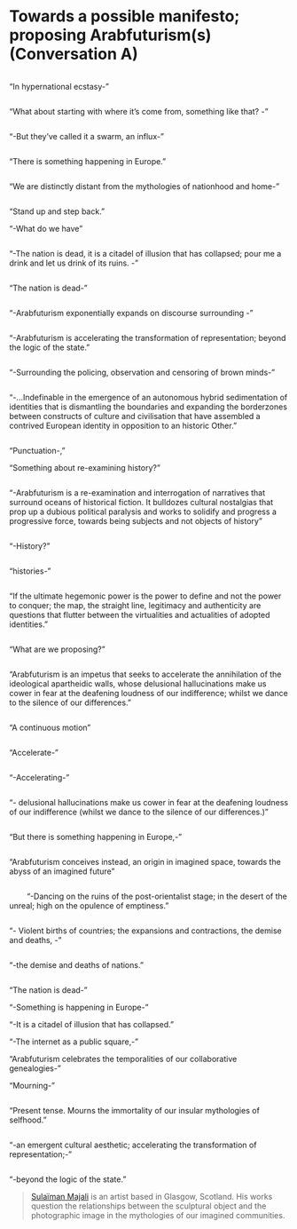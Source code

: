 
# Towards a possible manifesto; proposing Arabfuturism(s) (Conversation A)

<div class="offset-by-one columns"><p>“In hypernational ecstasy-”</p></div>

<p>“What about starting with where it’s come from, something like that? -”</p>

<div class="offset-by-one columns"><p>“-But they’ve called it a swarm, an influx-”</p></div>

<p>“There is something happening in Europe.”</p>

<div class="offset-by-one columns"><p>“We are distinctly distant from the mythologies of nationhood and home-”</p></div>

<p>“Stand up and step back.”</p>

<p>“-What do we have”</p>

<div class="offset-by-one columns"><p>“-The nation is dead, it is a citadel of illusion that has collapsed; pour me a drink and let us drink of its ruins. -”</p></div>

<p>“The nation is dead-”</p>

<div class="offset-by-one columns"><p>“-Arabfuturism exponentially expands on discourse surrounding -”</p></div>

<div class="offset-by-one columns"><p>“-Arabfuturism is accelerating the transformation of representation; beyond the logic of the state.”</p></div>

<div class="offset-by-one columns"><p>“-Surrounding the policing, observation and censoring of brown minds-”</p></div>

<div class="offset-by-one columns"><p>“-...Indefinable in the emergence of an autonomous hybrid sedimentation of identities that is dismantling the boundaries and expanding the borderzones between constructs of culture and civilisation that have assembled a contrived European identity in opposition to an historic Other.”</p></div>

<p>“Punctuation-,”</p>

<p>“Something about re-examining history?”</p>

<div class="offset-by-one columns"><p>“-Arabfuturism is a re-examination and interrogation of narratives that surround oceans of historical fiction. It bulldozes cultural nostalgias that prop up a dubious political paralysis and works to solidify and progress a progressive force, towards being subjects and not objects of history”</p></div>

<p>“-History?”</p>

<div class="offset-by-one columns"><p>“histories-”</p></div>

<div class="offset-by-one columns"><p>“If the ultimate hegemonic power is the power to define and not the power to conquer; the map, the straight line, legitimacy and authenticity are questions that flutter between the virtualities and actualities of adopted identities.”</p></div>

<div class="offset-by-one columns"><p>“What are we proposing?”</p></div>

<div class="offset-by-one columns"><p>“Arabfuturism is an impetus that seeks to accelerate the annihilation of the ideological apartheidic walls, whose delusional hallucinations make us cower in fear at the deafening loudness of our indifference;  whilst we dance to the silence of our differences.”</p></div>

<p>“A continuous motion”</p>

<div class="offset-by-one columns"><p>“Accelerate-”</p></div>

<p>“-Accelerating-”</p>

<div class="offset-by-one columns"><p>“- delusional hallucinations make us cower in fear at the deafening loudness of our indifference (whilst we dance to the silence of our differences.)”</p></div>

<p>“But there is something happening in Europe,-”</p>

<div class="offset-by-one columns"><p>“Arabfuturism conceives instead, an origin in imagined space, towards the abyss of an imagined future”</p></div>

<p>&nbsp;&nbsp;&nbsp;&nbsp;&nbsp;&nbsp;&nbsp;&nbsp;“-Dancing on the ruins of the post-orientalist stage; in the desert of the unreal; high on the opulence of emptiness.”</p>

<div class="offset-by-one columns"><p>“- Violent births of countries; the expansions and contractions, the demise and deaths, -”</p></div>

<div class="offset-by-one columns"><p>“-the demise and deaths of nations.”</p></div>

<p>“The nation is dead-”</p>

<p>“-Something is happening in Europe-”</p>

<p>“-It is a citadel of illusion that has collapsed.”</p>

<p>“-The internet as a public square,-”</p>

<p>“Arabfuturism celebrates the temporalities of our collaborative genealogies-”</p>

<p>“Mourning-”</p>

<div class="offset-by-one columns"><p>“Present tense. Mourns the immortality of our insular mythologies of selfhood.”</p></div>

<div class="offset-by-one columns"><p>“-an emergent cultural aesthetic; accelerating the transformation of representation;-”</p></div>

<p>“-beyond the logic of the state.”</p>


> [Sulaïman Majali](../authors/sulaiman-majali) is an artist based in Glasgow,
Scotland. His works question the relationships between the sculptural object
and the photographic image in the mythologies of our imagined communities.


